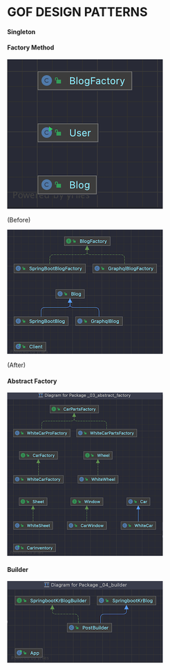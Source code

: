 # GOF DESIGN PATTERNS

#### Singleton

#### Factory Method

![Factory Method Before](/document/images/factory-method-before-class-diagram.png)

(Before)

![Factory Method After](/document/images/factory-method-after-class-diagram.png)

(After)

#### Abstract Factory

![Abstract Factory](/document/images/abstract-factory-class-diagram.png)

#### Builder

![Builder](/document/images/builder-class-diagram.png)

